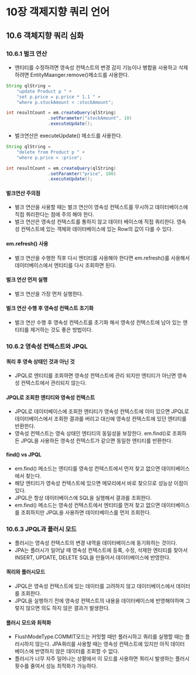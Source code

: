 # 10장 객제지향 쿼리 언어 
## 10.6 객체지향 쿼리 심화 
### 10.6.1 벌크 연산 
- 엔티티를 수정하려면 영속성 컨텍스트의 변경 감지 기능이나 병합을 사용하고 삭제 하려면 EntityMaanger.remove()메소드를 사용한다. 
```java
String qlString = 
	"update Product p " +
	"set p.price = p.price * 1.1 " +
	"where p.stockAmount < :stockAmount";

int resultCount = em.createQuery(qlString)
				.setParameter("stockAmount", 10)
				.executeUpdate();
```
- 벌크연산은 executeUpdate() 메소드를 사용한다. 
```java
String qlString = 
	"delete from Product p " +
	"where p.price < :price";

int resultCount = em.createQuery(qlString)
				.setParamter("price", 100)
				.executeUpdate();
```

#### 벌크연산 주의점 
- 벌크 연산을 사용할 때는 벌크 연산이 영속성 컨텍스트를 무시하고 데이터베이스에 직접 쿼리한다는 점에 주의 해야 한다. 
- 벌크 연산은 영속성 컨텍스트를 통하지 않고 데이터 베이스에 직접 쿼리한다. 영속성 컨텍스트에 있는 객체와 데이터베이스에 있는 Row의 값이 다를 수 있다. 

#### em.refresh() 사용 
- 벌크 연산을 수행한 직후 다시 엔티티를 사용해야 한다면 em.refresh()를 사용해서 데이터베이스에서 엔티티를 다시 조회하면 된다. 
#### 벌크 연산 먼저 실행 
- 벌크 연산을 가장 먼저 실행한다.
 
#### 벌크 연산 수행 후 영속성 컨텍스트 초기화 
- 벌크 연산 수행 후 영속성 컨텍스트를 초기화 해서 영속성 컨텍스트에 남아 있는 엔티티를 제거하는 것도 좋은 방법이다. 

### 10.6.2 영속성 컨텍스트와 JPQL 
#### 쿼리 후 영속 상태인 것과 아닌 것 
- JPQL로 엔티티를 조회하면 영속성 컨텍스트에 관리 되지만 엔티티가 아닌면 영속성 컨텍스트에서 관리되지 않는다. 

#### JPQL로 조회한 엔티티와 영속성 컨텍스트 
- JPQL로 데이터베이스에 조회한 엔티티가 영속성 컨텍스트에 이미 있으면 JPQL로 데이터베이스에서 조회한 결과를 버리고 대신에 영속성 컨텍스트에 있던 엔티티를 반환한다. 
- 영속성 컨텍스트는 영속 상태인 엔티티의 동일성을 보장한다. em.find()로 조회하든 JPQL을 사용하든 영속성 컨텍스트가 같으면 동일한 엔티티를 반환한다. 

#### find()	vs JPQL 
- em.find() 메소드는 엔티티를 영속성 컨텍스트에서 먼저 찾고 없으면 데이터베이스에서 찾는다. 
- 해당 엔티티가 영속성 컨텍스트에 있으면 메모리에서 바로 찾으므로 성능상 이점이 있다. 
- JPQL은 항상 데이터베이스에 SQL을 실행해서 결과를 조회한다.
- em.find() 메소드는 영속성 컨텍스트에서 엔티티를 먼저 찾고 없으면 데이터베이스를 조회하지만 JPQL을 사용하면 데이터베이스를 먼저 조회한다. 


### 10.6.3 JPQL과 플러시 모드
- 플러시는 영속성 컨텍스트의 변경 내역을 데이터베이스에 동기화하는 것이다. 
- JPA는 플러시가 일어날 때 영속성 컨텍스트에 등록, 수정, 삭제한 엔티티를 찾아서 INSERT, UPDATE, DELETE SQL을 만들어서 데이터베이스에 반영한다. 

#### 쿼리와 플러시모드 
- JPQL은 영속성 컨텍스트에 있는 데이터를 고려하지 않고 데이터베이스에서 데이터를 조회한다. 
- JPQL을 실행하기 전에 영속성 컨텍스트의 내용을 데이터베이스에 반영해야하며 그렇지 않으면 의도 하지 않은 결과가 발생한다. 

#### 플러시 모드와 최적화 
- FlushModeType.COMMIT모드는 커밋할 때만 플러시하고 쿼리를 실행할 때는 플러시하지 않는다. JPA쿼리를 사용할 때는 영속성 컨텍스트에 있지만 아직 데이터 베이스에 반영하지 않은 데이터를 조회할 수 없다. 
- 플러시가 너무 자주 일어나는 상황에서 이 모드를 사용하면 쿼리시 발생하는 플러시 횟수를 줄여서 성능 최적화가 가능하다. 